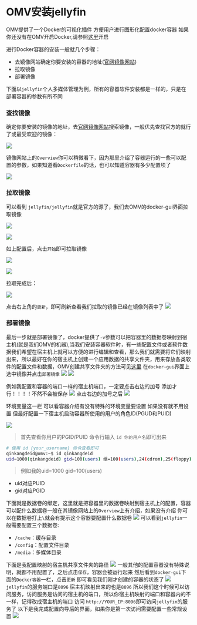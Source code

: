 # OMV安装jellyfin


OMV提供了一个Docker的可视化插件
方便用户进行图形化配置docker容器
如果你还没有在OMV开启Docker,请参照[这里](https://www.jianshu.com/p/5b0eacc61527)开启

进行Docker容器的安装一般就几个步骤：
- 去镜像网站确定你要安装的容器的地址([官网镜像网站](https://hub.docker.com/))
- 拉取镜像
- 部署镜像


下面以`jellyfin`个人多媒体管理为例，所有的容器软件安装都是一样的，只是在部署容器的参数有所不同

###  查找镜像
 确定你要安装的镜像的地址，去[官网镜像网站](https://hub.docker.com/)搜索镜像，一般优先查找官方的就行了或最受欢迎的镜像：

![](https://raw.githubusercontent.com/qinkangdeid/pics/imgs/20200320124312.png)


镜像网站上的`Overview`你可以稍微看下，因为那里介绍了容器运行的一些可以配置的参数，如果知道看`Dockerfile`的话，也可以知道容器有多少配置项了

![](https://raw.githubusercontent.com/qinkangdeid/pics/imgs/20200320124326.png)

### 拉取镜像

可以看到 `jellyfin/jellyfin`就是官方的源了，我们去OMV的docker-gui界面拉取镜像

![](https://raw.githubusercontent.com/qinkangdeid/pics/imgs/20200320124343.png)

![](https://raw.githubusercontent.com/qinkangdeid/pics/imgs/20200320124359.png)

如上配置后，点击`开始`即可拉取镜像

![](https://raw.githubusercontent.com/qinkangdeid/pics/imgs/20200320124413.png)


![](https://raw.githubusercontent.com/qinkangdeid/pics/imgs/20200320124430.png)

拉取完成后：

![](https://raw.githubusercontent.com/qinkangdeid/pics/imgs/20200320124444.png)

点击右上角的`更新`，即可刷新查看我们拉取的镜像已经在镜像列表中了
![](https://raw.githubusercontent.com/qinkangdeid/pics/imgs/20200320124458.png)


### 部署镜像
最后一步就是部署镜像了，docker提供了`-v`参数可以把容器里的数据卷映射到宿主机(就是我们OMV的机器),当我们安装容器软件时，有一些配置文件或者软件数据我们希望在宿主机上就可以方便的进行编辑和查看，那么我们就需要将它们映射出来，所以最好在你的宿主机上创建一个应用数据的共享文件夹，用来存放各类软件的配置文件和数据，OMV创建共享文件夹的方法可见[这里](https://www.jianshu.com/p/67b3587bb597)
在`docker-gui`界面上选中镜像并点击`部署镜像`
![](https://raw.githubusercontent.com/qinkangdeid/pics/imgs/20200320124515.png)
![](https://raw.githubusercontent.com/qinkangdeid/pics/imgs/20200320124528.png)

例如我配置和容器的端口一样的宿主机端口，一定要点击右边的加号 添加才行！！！！不然不会被保存
![](https://raw.githubusercontent.com/qinkangdeid/pics/imgs/20200320124544.png)
点击右边的加号之后
![](https://raw.githubusercontent.com/qinkangdeid/pics/imgs/20200320124556.png)


环境变量这一栏    可以看容器介绍有没有特殊的环境变量要设置 如果没有就不用设置
但最好配置一下宿主机启动容器所使用的用户的角色ID(PGUD和PUID)

![](https://raw.githubusercontent.com/qinkangdeid/pics/imgs/20200320124611.png)

> 首先查看你用户的PGID/PUID 命令行输入 `id 你的用户名`即可出来
```bash
# 使用 id {your_username} 命令查看即可
qinkangdeid@omv:~$ id qinkangdeid
uid=1000(qinkangdeid) gid=100(users) 组=100(users),24(cdrom),25(floppy),27(sudo),29(audio),30(dip),33(www-data),44(video),46(plugdev),108(netdev),110(ssh),1000(qinkangdeid),997(openmediavault-webgui),996(docker)
```
> 例如我的uid=1000 gid=100(users)
- uid对应PUID 
- gid对应PGID 


下面就是数据卷的绑定，这里就是把容器里的数据卷映射到宿主机上的配置，容器可以配什么数据卷一般在其镜像网站上的`Overview`上有介绍，如果没有介绍 你可以在数据卷打上`\`就会有提示这个容器要配置什么数据卷
![](https://raw.githubusercontent.com/qinkangdeid/pics/imgs/20200320124629.png)
可以看到`jellyfin`一般需要配置三个数据卷:
- `/cache`：缓存目录
- `/config`：配置文件目录
- `/media`：多媒体目录

下面是我配置映射的宿主机共享文件夹的路径
![](https://raw.githubusercontent.com/qinkangdeid/pics/imgs/20200320124644.png)
一般其他的配置容器没有特殊说明，就都不用配置了，之后点击`保存`，容器会被运行起来
然后看到`docker-gui`下面的`Docker容器`一栏，点击`更新` 即可看见我们刚才创建的容器的状态了
![](https://raw.githubusercontent.com/qinkangdeid/pics/imgs/20200320124659.png)
`jellyfin`的服务端口是`8096` 宿主机映射出来的也是`8096`
所以我们这个时候可以访问服务，访问服务是访问的宿主机的端口，所以你宿主机映射的端口和容器内的不一样，记得改成宿主机的端口
访问 `http://YOUR_IP:8096`即可访问`jellyfin`的服务了
以下是我完成配置向导后的界面，如果你是第一次访问需要配置一些常规设置
![](https://raw.githubusercontent.com/qinkangdeid/pics/imgs/20200320124717.png)
